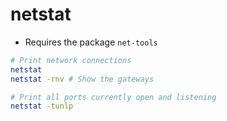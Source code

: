# netstat

- Requires the package `net-tools`

```bash
# Print network connections
netstat
netstat -rnv # Show the gateways

# Print all ports currently open and listening
netstat -tunlp
```
